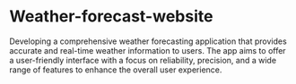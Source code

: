 # Weather-forecast-website
Developing a comprehensive weather forecasting application that provides accurate and real-time weather information to users. The app aims to offer a user-friendly interface with a focus on reliability, precision, and a wide range of features to enhance the overall user experience.
